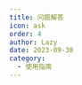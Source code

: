 ```yaml
---
title: 问题解答
icon: ask
order: 4
author: Lazy
date: 2023-09-30
category:
  - 使用指南
---
```



    